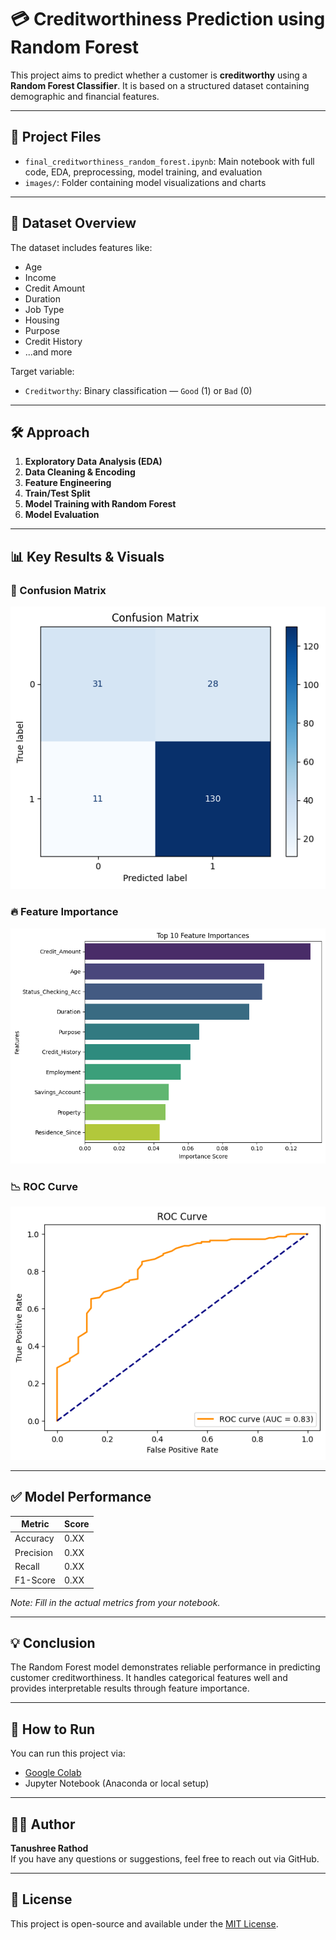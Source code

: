 # 💳 Creditworthiness Prediction using Random Forest

This project aims to predict whether a customer is **creditworthy** using a **Random Forest Classifier**. It is based on a structured dataset containing demographic and financial features.

---

## 📁 Project Files

- `final_creditworthiness_random_forest.ipynb`: Main notebook with full code, EDA, preprocessing, model training, and evaluation
- `images/`: Folder containing model visualizations and charts

---

## 🧾 Dataset Overview

The dataset includes features like:

- Age
- Income
- Credit Amount
- Duration
- Job Type
- Housing
- Purpose
- Credit History
- ...and more

Target variable:  
- `Creditworthy`: Binary classification — `Good` (1) or `Bad` (0)

---

## 🛠️ Approach

1. **Exploratory Data Analysis (EDA)**
2. **Data Cleaning & Encoding**
3. **Feature Engineering**
4. **Train/Test Split**
5. **Model Training with Random Forest**
6. **Model Evaluation**

---

## 📊 Key Results & Visuals

### 🎯 Confusion Matrix
![Confusion Matrix](images/confusion_matrix.png)

### 🔥 Feature Importance
![Feature Importance](images/feature_importance.png)

### 📉 ROC Curve
![ROC Curve](images/roc_curve.png)

---

## ✅ Model Performance

| Metric       | Score     |
|--------------|-----------|
| Accuracy     | 0.XX      |
| Precision    | 0.XX      |
| Recall       | 0.XX      |
| F1-Score     | 0.XX      |

*Note: Fill in the actual metrics from your notebook.*

---

## 💡 Conclusion

The Random Forest model demonstrates reliable performance in predicting customer creditworthiness. It handles categorical features well and provides interpretable results through feature importance.

---

## 🚀 How to Run

You can run this project via:

- [Google Colab](https://colab.research.google.com/)
- Jupyter Notebook (Anaconda or local setup)

---

## 🧑‍💻 Author

**Tanushree Rathod**  
If you have any questions or suggestions, feel free to reach out via GitHub.

---

## 📜 License

This project is open-source and available under the [MIT License](LICENSE).
